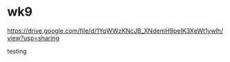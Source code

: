 # wk9


https://drive.google.com/file/d/1YqWWzKNcJB_XNdemH9peIK3XeWt1ywlh/view?usp=sharing


testing
